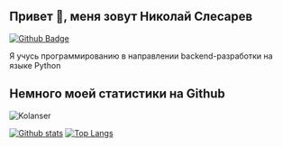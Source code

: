 ## Привет 👋, меня зовут Николай Слесарев
[![Github Badge](https://img.shields.io/badge/-Kolanser-grey?style=flat&logo=github&logoColor=white&link=https://github.com/Kolanser/)](https://www.github.com/Kolanser/) <p align='left'>Я учусь программированию в направлении backend-разработки на языке Python</p>
## Немного моей статистики на Github
<p align=left> <img src=https://komarev.com/ghpvc/?username=Kolanser alt=Kolanser /> </p>

[![Github stats](https://github-readme-stats.vercel.app/api?username=Kolanser&show_icons=true&include_all_commits=true)](https://github.com/Kolanser/github-readme-stats)
[![Top Langs](https://github-readme-stats.vercel.app/api/top-langs/?username=Kolanser&layout=compact)](https://github.com/Kolanser/github-readme-stats)
